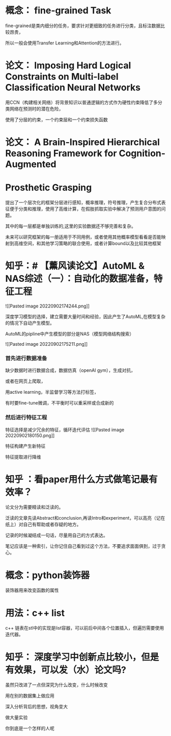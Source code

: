 # 概念： fine-grained Task

fine-grained是类内细分的任务，要求针对更细致的任务进行分类，且标注数据比较昂贵，

所以一般会使用Transfer Learning和Attention的方法进行。

# 论文： Imposing Hard Logical Constraints on Multi-label Classification Neural Networks

用CCN（构建相关网络）将背景知识以普通逻辑的方式作为硬性约束降低了多分类网络在预测时的潜在危险，

使用了分层的约束，一个约束层和一个约束损失函数

# 论文： A Brain-Inspired Hierarchical Reasoning Framework for Cognition-Augmented

# Prosthetic Grasping



提出了一个层次化的框架分层进行感知，概率推理，符号推理，产生复合分布式表征便于分类和推理，使用了高维计算，在假肢抓取实验中解决了预测用户意图的问题。

其中的每一层都是单独训练的,这里的实验数据还不够完善和复杂。

未来可以研究框架的每一册适用于不同用例，或者使用其他概率模型看看是否能映射到高维空间，和其他学习策略的联合使用，或者计算bound以及比较其他框架


# 知乎：# 【薰风读论文】AutoML & NAS综述（一）：自动化的数据准备，特征工程




![[Pasted image 20220902174244.png]]

深度学习模型的选择，建立需要大量时间和经验，因此产生了AutoML,在模型复杂的情况下自动产生模型。

AutoML的pipline中产生模型的部分是NAS（模型网络结构搜索）

![[Pasted image 20220902175211.png]]

### 首先进行数据准备

缺少数据时进行数据合成，数据仿真（openAI gym），生成对抗，

或者在网页上爬取，

用active learning，半监督学习等方法打标签，

有时要fine-tune微调，不平衡时可以重采样或合成新的

### 然后进行特征工程

特征选择是减少冗余的特征，循环迭代评估
![[Pasted image 20220902180150.png]]

特征构建产生新特征

特征提取进行降维

# 知乎 ：看paper用什么方式做笔记最有效率？

论文分为需要精读和泛读的。

泛读的文章先读Abstract和conclusion,再读Intro和experiment，可以高亮（记在纸上）对自己有帮助或者存疑的地方。

记录的时候凝结成一句话，尽量用自己的方式表达。

笔记应该是一种索引，让你记住自己看到过这个方法，不要追求面面俱到，过于贪心。

# 概念：python装饰器

装饰器用来改变函数的属性

# 用法：c++ list

c++ 链表在stl中的实现是list容器，可以前后中间各个位置插入，但遍历需要使用迭代器。

# 知乎： 深度学习中创新点比较小，但是有效果，可以发（水）论文吗?

虽然只改进了一点但深究为什么改变，什么时候改变

用在别的数据集上做应用

深入分析背后的思想，视角变大


做大量实验

你到底是一个怎样的人呢